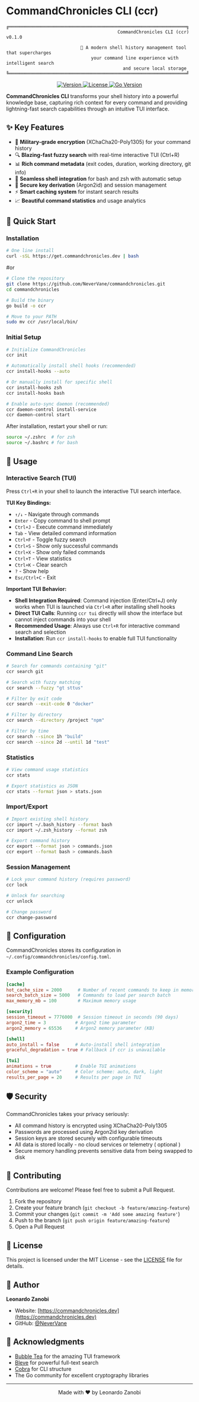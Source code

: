 # CommandChronicles CLI (ccr)

```
╔═══════════════════════════════════════════════════════════════════╗
                                          CommandChronicles CLI (ccr) v0.1.0

                            🚀 A modern shell history management tool that supercharges
                                your command line experience with intelligent search
                                            and secure local storage
╚═══════════════════════════════════════════════════════════════════╝
```

<p align="center">
  <a href="https://github.com/NeverVane/commandchronicles/releases">
    <img src="https://img.shields.io/badge/version-0.1.0-blue.svg" alt="Version">
  </a>
  <a href="LICENSE">
    <img src="https://img.shields.io/badge/license-MIT-green.svg" alt="License">
  </a>
  <a href="https://golang.org">
    <img src="https://img.shields.io/badge/go-%3E%3D1.23-00ADD8.svg" alt="Go Version">
  </a>
</p>

**CommandChronicles CLI** transforms your shell history into a powerful knowledge base, capturing rich context for every command and providing lightning-fast search capabilities through an intuitive TUI interface.

## ✨ Key Features

- 🔐 **Military-grade encryption** (XChaCha20-Poly1305) for your command history
- 🔍 **Blazing-fast fuzzy search** with real-time interactive TUI (Ctrl+R)
- 📊 **Rich command metadata** (exit codes, duration, working directory, git info)
- 🐚 **Seamless shell integration** for bash and zsh with automatic setup
- 🔑 **Secure key derivation** (Argon2id) and session management
- ⚡ **Smart caching system** for instant search results
- 📈 **Beautiful command statistics** and usage analytics

## 🚀 Quick Start

### Installation

```bash
# One line install
curl -sSL https://get.commandchronicles.dev | bash
```

#or

```bash
# Clone the repository
git clone https://github.com/NeverVane/commandchronicles.git
cd commandchronicles

# Build the binary
go build -o ccr

# Move to your PATH
sudo mv ccr /usr/local/bin/
```

### Initial Setup

```bash
# Initialize CommandChronicles
ccr init

# Automatically install shell hooks (recommended)
ccr install-hooks --auto

# Or manually install for specific shell
ccr install-hooks zsh
ccr install-hooks bash

# Enable auto-sync daemon (recommended)
ccr daemon-control install-service
ccr daemon-control start
```

After installation, restart your shell or run:
```bash
source ~/.zshrc  # for zsh
source ~/.bashrc # for bash
```

## 📖 Usage

### Interactive Search (TUI)

Press `Ctrl+R` in your shell to launch the interactive TUI search interface.

**TUI Key Bindings:**
- `↑/↓` - Navigate through commands
- `Enter` - Copy command to shell prompt
- `Ctrl+J` - Execute command immediately
- `Tab` - View detailed command information
- `Ctrl+F` - Toggle fuzzy search
- `Ctrl+S` - Show only successful commands
- `Ctrl+X` - Show only failed commands
- `Ctrl+T` - View statistics
- `Ctrl+K` - Clear search
- `?` - Show help
- `Esc/Ctrl+C` - Exit

**Important TUI Behavior:**
- **Shell Integration Required**: Command injection (Enter/Ctrl+J) only works when TUI is launched via `Ctrl+R` after installing shell hooks
- **Direct TUI Calls**: Running `ccr tui` directly will show the interface but cannot inject commands into your shell
- **Recommended Usage**: Always use `Ctrl+R` for interactive command search and selection
- **Installation**: Run `ccr install-hooks` to enable full TUI functionality

### Command Line Search

```bash
# Search for commands containing "git"
ccr search git

# Search with fuzzy matching
ccr search --fuzzy "gt sttus"

# Filter by exit code
ccr search --exit-code 0 "docker"

# Filter by directory
ccr search --directory /project "npm"

# Filter by time
ccr search --since 1h "build"
ccr search --since 2d --until 1d "test"
```

### Statistics

```bash
# View command usage statistics
ccr stats

# Export statistics as JSON
ccr stats --format json > stats.json
```

### Import/Export

```bash
# Import existing shell history
ccr import ~/.bash_history --format bash
ccr import ~/.zsh_history --format zsh

# Export command history
ccr export --format json > commands.json
ccr export --format bash > commands.bash
```

### Session Management

```bash
# Lock your command history (requires password)
ccr lock

# Unlock for searching
ccr unlock

# Change password
ccr change-password
```

## 🔧 Configuration

CommandChronicles stores its configuration in `~/.config/commandchronicles/config.toml`.

### Example Configuration

```toml
[cache]
hot_cache_size = 2000      # Number of recent commands to keep in memory
search_batch_size = 5000   # Commands to load per search batch
max_memory_mb = 100        # Maximum memory usage

[security]
session_timeout = 7776000  # Session timeout in seconds (90 days)
argon2_time = 3           # Argon2 time parameter
argon2_memory = 65536     # Argon2 memory parameter (KB)

[shell]
auto_install = false      # Auto-install shell integration
graceful_degradation = true # Fallback if ccr is unavailable

[tui]
animations = true         # Enable TUI animations
color_scheme = "auto"     # Color scheme: auto, dark, light
results_per_page = 20     # Results per page in TUI
```

## 🛡️ Security

CommandChronicles takes your privacy seriously:

- All command history is encrypted using XChaCha20-Poly1305
- Passwords are processed using Argon2id key derivation
- Session keys are stored securely with configurable timeouts
- All data is stored locally - no cloud services or telemetry ( optional )
- Secure memory handling prevents sensitive data from being swapped to disk

## 🤝 Contributing

Contributions are welcome! Please feel free to submit a Pull Request.

1. Fork the repository
2. Create your feature branch (`git checkout -b feature/amazing-feature`)
3. Commit your changes (`git commit -m 'Add some amazing feature'`)
4. Push to the branch (`git push origin feature/amazing-feature`)
5. Open a Pull Request

## 📄 License

This project is licensed under the MIT License - see the [LICENSE](LICENSE) file for details.

## 👤 Author

**Leonardo Zanobi**

- Website: [https://commandchronicles.dev](https://commandchronicles.dev)
- GitHub: [@NeverVane](https://github.com/NeverVane)

## 🙏 Acknowledgments

- [Bubble Tea](https://github.com/charmbracelet/bubbletea) for the amazing TUI framework
- [Bleve](https://github.com/blevesearch/bleve) for powerful full-text search
- [Cobra](https://github.com/spf13/cobra) for CLI structure
- The Go community for excellent cryptography libraries

---

<p align="center">
  Made with ❤️ by Leonardo Zanobi
</p>
